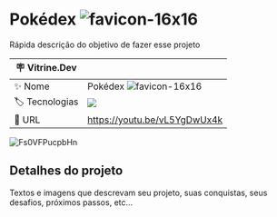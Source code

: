 # <h1>Pokédex ![favicon-16x16](https://user-images.githubusercontent.com/102471647/211162072-7e31aec7-4bdc-4bd2-beaa-10fcb33d46bf.png) </h1>


Rápida descrição do objetivo de fazer esse projeto

| :placard: Vitrine.Dev |     |
| -------------  | --- |
| :sparkles: Nome        | Pokédex ![favicon-16x16](https://user-images.githubusercontent.com/102471647/211162072-7e31aec7-4bdc-4bd2-beaa-10fcb33d46bf.png)
| :label: Tecnologias | ![](https://img.shields.io/badge/-HTML%20%7C%20CSS%20%7C%20JS-blue)
| :rocket: URL         | https://youtu.be/vL5YgDwUx4k


<!-- Inserir imagem com a #vitrinedev ao final do link -->
![Fs0VFPucpbHn](https://user-images.githubusercontent.com/102471647/211162903-2e786f28-3760-463e-9b40-871df60a3e5a.png#vitrinedev)


## Detalhes do projeto

Textos e imagens que descrevam seu projeto, suas conquistas, seus desafios, próximos passos, etc...











